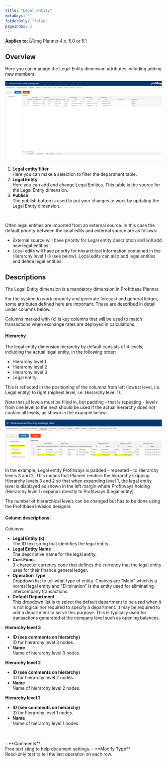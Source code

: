 ```yaml
---
title: "Legal entity"
metaKeys: ""
folderOnly: "false"
pageIndex: 3
---
```


**Applies to:** ![img](https://profitbasedocs.blob.core.windows.net/icons/yes-icon.png) Planner 4.x, 5.0 or 5.1

## Overview
Here you can manage the Legal Entity dimension attributes including adding new members.
<br/>

![](img/dimensions-legal-entity-and-department.jpg)

1. **Legal entity filter**<br/>
Here you can make a selection to filter the department table.
2. **Legal Entity**<br/>
Here you can add and change Legal Entities. This table is the source for the Legal Entity dimension.
3. **Publish**<br/>
The publish button is used to put your changes to work by updating the Legal Entity dimension.
<br/>

Often legal entities are imported from an external source. In this case the default priority between the local edits and external source are as follows:
- External source will have priority for Legal entity description and will add new legal entities.
- Local edits will have priority for hierarchical information contained in the Hierarchy level 1-3 (see below). Local edits can also add legal entities and delete legal entities.

## Descriptions

The Legal Entity dimension is a mandatory dimension in Profitbase Planner.

For the system to work properly and generate forecast and general ledger, some attributes defined here are important. These are described in detail under columns below.

Columns marked with (k) is key columns that will be used to match transactions when exchange rates are deployed in calculations.

#### Hierarchy

The legal entity dimension hierarchy by default consists of 4 levels, including the actual legal entity, in the following order:

- Hierarchy level 1
- Hierarchy level 2
- Hierarchy level 3
- Legal entity

This is reflected in the positioning of the columns from left (lowest level, i.e. Legal entity) to right (highest level, i.e. Hierarchy level 1).

Note that all levels must be filled in, but padding - that is repeating - levels from one level to the next should be used if the actual hierarchy does not contain all levels, as shown in the example below:

![](img/LegalEntityPadding.JPG)

In the example, Legal entity Profitways is padded - repeated - to Hierarchy levels 3 and 2. This means that Planner renders the hierarchy skipping Hierarchy levels 3 and 2 so that when expanding level 1, the legal entity level is displayed as shown in the left margin where Profitways holding (Hierarchy level 1) expands directly to Profitways (Legal entity).

The number of hierarchical levels can be changed but has to be done using the Profitbase InVision designer.

#### Column descriptions:

Columns:

- **Legal Entity (k)**<br/>
The ID text string that identifies the legal entity.
- **Legal Entity Name**<br/>
The descriptive name for the legal entity.
- **Curr.Func.**<br/>
3-character currency code that defines the currency that the legal entity uses for their finance general ledger.
- **Operation Type**<br/>
Dropdown list to tell what type of entity. Choices are "Main" which is a normal legal entity and "Elimination" is the entity used for eliminating intercompany transactions.
- **Default Department**<br/>
This dropdown list is to select the default department to be used when it is not logical nor required to specify a department. It may be required to add a department to serve this purpose. This is typically used for transactions generated at the company level such as opening balances.

**Hierarchy level 3**<br/>

- **ID (see comments on hierarchy)**<br/>
ID for hierarchy level 3 nodes.
- **Name**<br/>
Name of hierarchy level 3 nodes.

**Hierarchy level 2**<br/>

- **ID (see comments on hierarchy)**<br/>
ID for hierarchy level 2 nodes.
- **Name**<br/>
Name of hierarchy level 2 nodes.

**Hierarchy level 1**<br/>

- **ID (see comments on hierarchy)**<br/>
ID for hierarchy level 1 nodes.
- **Name**<br/>
Name of hierarchy level 1 nodes.
<br/>
<br/>
- **Comments**<br/>
Free text sting to help document settings.
- **Modify Type**<br/>
Read-only test to tell the last operation on each row.
<br/>

